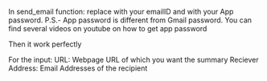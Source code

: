 In send_email function: replace <your email> with your emailID and <your app password> with your App password. 
P.S.- App password is different from Gmail password. You can find several videos on youtube on how to get app password

Then it work perfectly

For the input:
URL: Webpage URL of which you want the summary
Reciever Address: Email Addresses of the recipient
